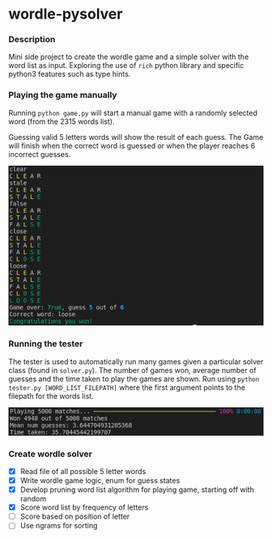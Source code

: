 # wordle-pysolver

### Description

Mini side project to create the wordle game and a simple solver with the word list as input.
Exploring the use of ```rich``` python library and specific python3 features such as type hints.

### Playing the game manually   

Running ```python game.py``` will start a manual game with a randomly selected word (from the 2315 words list).

Guessing valid 5 letters words will show the result of each guess.
The Game will finish when the correct word is guessed or when the player reaches 6 incorrect guesses.  

![](images/play.png)

### Running the tester

The tester is used to automatically run many games given a particular solver class (found in ```solver.py```). The number of games won, average number of guesses and the time taken to play the games are shown. Run using ```python tester.py [WORD_LIST_FILEPATH]``` where the first argument points to the filepath for the words list.    

![](images/tester.png)

### Create wordle solver
- [x] Read file of all possible 5 letter words
- [x] Write wordle game logic, enum for guess states
- [x] Develop pruning word list algorithm for playing game, starting off with random
- [x] Score word list by frequency of letters
- [ ] Score based on position of letter
- [ ] Use ngrams for sorting 
